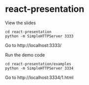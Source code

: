 # react-presentation

View the slides
```
cd react-presentation
python -m SimpleHTTPServer 3333
```
Go to http://localhost:3333/

Run the demo code
```
cd react-presentation/examples
python -m SimpleHTTPServer 3334
```
Go to http://localhost:3334/1.html
